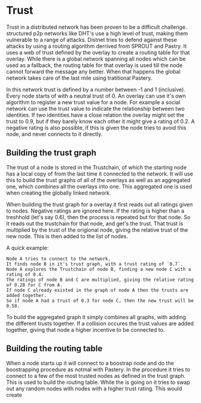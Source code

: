 # Trust

Trust in a distributed network has been proven to be a difficult challenge.
structured p2p networks like DHT's use a high level of trust,
making them vulnerable to a range of attacks.
Distnet tries to defend against these attacks by using a routing algorithm derrived from SPROUT and Pastry.
It uses a web of trust defined by the overlay to create a routing table for that overlay.
While there is a global network spanning all nodes which can be used as a fallback,
the routing table for that overlay is used till the node cannot forward the message any better.
When that happens the global network takes care of the last mile using tratitional Pastery.

In this network trust is defined by a number between -1 and 1 (inclusive).
Every node starts of with a neutral trust of 0.
An overlay can use it's own algorithm to register a new trust value for a node.
For example a social network can use the trust value to indicate the relationship between two identities.
If two identities have a close relation the overlay might set the trust to 0.9,
but if they barely know each other it might give a rating of 0.2.
A negative rating is also possible,
if this is given the node tries to avoid this node,
and never connects to it directly.

## Building the trust graph

The trust of a node is stored in the Trustchain,
of which the starting node has a local copy of from the last time it connected to the network.
It will use this to build the trust graphs of all of the overlays as well as an aggregated one, which combines all the overlays into one.
This aggregated one is used when creating the globally linked network.

When building the trust graph for a overlay it first reads out all ratings given to nodes.
Negative ratings are ignored here.
If the rating is higher than a treshhold (let's say 0.6),
then the process is repeated but for that node.
So it reads out the trustchain for that node,
and get's the trust.
That trust is multiplied by the trust of the origional node,
giving the relative trust of the new node.
This is then added to the list of nodes.

A quick example:

```
Node A tries to connect to the network.
It finds node B in it's trust graph, with a trust rating of `0.7`.
Node A explores the Trustchain of node B, finding a new node C with a rating of 0.4.
The ratings of node B and C are multiplied, giving the relative rating of 0.28 for C from A.
If node C already existed in the graph of node A then the trusts are added together.
So if node A had a trust of 0.3 for node C, then the new trust will be 0.58.
```

To build the aggregated graph it simply combines all graphs,
with adding the different trusts together.
If a collision occures the trust values are added together,
giving that node a higher incentive to be connected to.

## Building the routing table

When a node starts up it will connect to a boostrap node and do the boostrapping procedure as notmal with Pastery.
In the procedure it tries to connect to a few of the most trusted nodes as defined in the trust graph.
This is used to build the routing table.
While the is going on it tries to swap out any random nodes with nodes with a higher trust rating.
This would create
